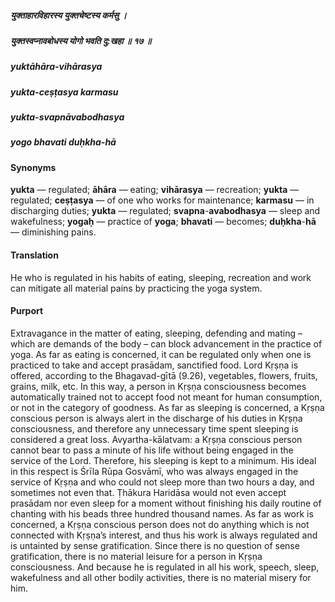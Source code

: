 ##### युक्ताहारविहारस्य युक्तचेष्टस्य कर्मसु ।
##### युक्तस्वप्नावबोधस्य योगो भवति दु:खहा ॥ १७ ॥

##### yuktāhāra-vihārasya
##### yukta-ceṣṭasya karmasu
##### yukta-svapnāvabodhasya
##### yogo bhavati duḥkha-hā

#### Synonyms

**yukta** — regulated; **āhāra** — eating; **vihārasya** — recreation; **yukta** — regulated; **ceṣṭasya** — of one who works for maintenance; **karmasu** — in discharging duties; **yukta** — regulated; **svapna**-**avabodhasya** — sleep and wakefulness; **yogaḥ** — practice of **yoga**; **bhavati** — becomes; **duḥkha**-**hā** — diminishing pains.

#### Translation

He who is regulated in his habits of eating, sleeping, recreation and work can mitigate all material pains by practicing the yoga system.

#### Purport

Extravagance in the matter of eating, sleeping, defending and mating – which are demands of the body – can block advancement in the practice of yoga. As far as eating is concerned, it can be regulated only when one is practiced to take and accept prasādam, sanctified food. Lord Kṛṣṇa is offered, according to the Bhagavad-gītā (9.26), vegetables, flowers, fruits, grains, milk, etc. In this way, a person in Kṛṣṇa consciousness becomes automatically trained not to accept food not meant for human consumption, or not in the category of goodness. As far as sleeping is concerned, a Kṛṣṇa conscious person is always alert in the discharge of his duties in Kṛṣṇa consciousness, and therefore any unnecessary time spent sleeping is considered a great loss. Avyartha-kālatvam: a Kṛṣṇa conscious person cannot bear to pass a minute of his life without being engaged in the service of the Lord. Therefore, his sleeping is kept to a minimum. His ideal in this respect is Śrīla Rūpa Gosvāmī, who was always engaged in the service of Kṛṣṇa and who could not sleep more than two hours a day, and sometimes not even that. Ṭhākura Haridāsa would not even accept prasādam nor even sleep for a moment without finishing his daily routine of chanting with his beads three hundred thousand names. As far as work is concerned, a Kṛṣṇa conscious person does not do anything which is not connected with Kṛṣṇa’s interest, and thus his work is always regulated and is untainted by sense gratification. Since there is no question of sense gratification, there is no material leisure for a person in Kṛṣṇa consciousness. And because he is regulated in all his work, speech, sleep, wakefulness and all other bodily activities, there is no material misery for him.